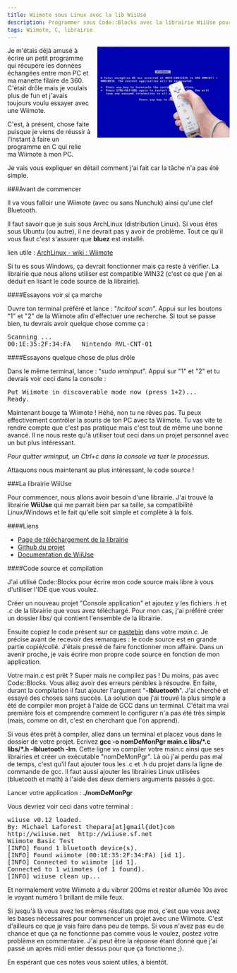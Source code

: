 ```yaml
---
title: Wiimote sous Linux avec la lib WiiUse
description: Programmer sous Code::Blocks avec la librairie WiiUse pour utiliser une Wiimote sur un ordinateur
tags: Wiimote, C, librairie
---
```

<img src="/files/wiimoteWindows.jpg" title="Wiimote sous Windows" style="width: 300px; float: right; margin-left: 15px; margin-bottom: 15px;"/>

Je m'étais déjà amusé à écrire un petit programme qui récupére les données échangées entre mon PC et ma manette filaire de 360. C'était drôle mais je voulais plus de fun et j'avais toujours voulu essayer avec une Wiimote. 

C'est, à présent, chose faite puisque je viens de réussir à l'instant à faire un programme en C qui relie ma Wiimote à mon PC. 

Je vais vous expliquer en détail comment j'ai fait car la tâche n'a pas été simple. 

###Avant de commencer

Il va vous falloir une Wiimote (avec ou sans Nunchuk) ainsi qu'une clef Bluetooth.

Il faut savoir que je suis sous ArchLinux (distribution Linux). Si vous êtes sous Ubuntu (ou autre), il ne devrait pas y avoir de problème. Tout ce qu'il vous faut c'est s'assurer que **bluez** est installé. 

lien utile : [ArchLinux - wiki : Wiimote](https://wiki.archlinux.org/index.php/Wiimote)

Si tu es sous Windows, ça devrait fonctionner mais ça reste à vérifier. La librairie que nous allons utiliser est compatible WIN32 (c'est ce que j'en ai déduit en lisant le code source de la librairie). 

####Essayons voir si ça marche

Ouvre ton terminal préféré et lance : "*hcitool scan*". Appui sur les boutons "1" et "2" de la Wiimote afin d'effectuer une recherche. Si tout se passe bien, tu devrais avoir quelque chose comme ça :
<pre>
Scanning ...
00:1E:35:2F:34:FA	Nintendo RVL-CNT-01
</pre>

####Essayons quelque chose de plus drôle

Dans le même terminal, lance : "*sudo wminput*". Appui sur "1" et "2" et tu devrais voir ceci dans la console :
<pre>
Put Wiimote in discoverable mode now (press 1+2)...
Ready.
</pre>


Maintenant bouge ta Wiimote ! Héhé, non tu ne rêves pas. Tu peux effectivement contrôler la souris de ton PC avec ta Wiimote. Tu vas vite te rendre compte que c'est pas pratique mais c'est tout de même une bonne avancé. Il ne nous reste qu'à utiliser tout ceci dans un projet personnel avec un but plus intéressant. 

*Pour quitter wminput, un Ctrl+c dans la console va tuer le processus.*

Attaquons nous maintenant au plus intéressant, le code source ! 

###La librairie WiiUse

Pour commencer, nous allons avoir besoin d'une librairie. J'ai trouvé la librairie **WiiUse** qui me parrait bien par sa taille, sa compatibilité Linux/Windows et le fait qu'elle soit simple et complète à la fois. 

####Liens
* [Page de téléchargement de la librairie](http://sourceforge.net/projects/wiiuse/files/wiiuse/)
* [Github du projet](https://github.com/rpavlik/wiiuse)
* [Documentation de WiiUse](http://www.vrac.iastate.edu/vancegroup/docs/wiiuse/index.html)

####Code source et compilation

J'ai utilisé Code::Blocks pour écrire mon code source mais libre à vous d'utiliser l'IDE que vous voulez.

Créer un nouveau projet "Console application" et ajoutez y les fichiers *.h* et *.c* de la librairie que vous avez téléchargé. Pour mon cas, j'ai préféré créer un dossier libs/ qui contient l'ensemble de la librairie. 

Ensuite copiez le code présent sur ce [pastebin](http://pastebin.com/57X5Dhqy) dans votre *main.c*. Je précise avant de recevoir des remarques : le code source est en grande partie copié/collé. J'étais pressé de faire fonctionner mon affaire. Dans un avenir proche, je vais écrire mon propre code source en fonction de mon application. 

Votre main.c est prêt ? Super mais ne compilez pas ! Du moins, pas avec Code::Blocks. Vous allez avoir des erreurs pénibles à résoudre. En faite, durant la compilation il faut ajouter l'argument "**-lbluetooth**". J'ai cherché et essayé des choses sans succès. La solution que j'ai trouvé la plus simple a été de compiler mon projet à l'aide de GCC dans un terminal. C'était ma vrai première fois et comprendre comment le configurer n'a pas été très simple (mais, comme on dit, c'est en cherchant que l'on apprend). 

Si vous êtes prêt à compiler, allez dans un terminal et placez vous dans le dossier de votre projet. Ecrivez **gcc -o nomDeMonPgr main.c libs/\*.c libs/\*.h -lbluetooth -lm**. 
Cette ligne va compiler votre main.c ainsi que ses librairies et créer un exécutable "nomDeMonPgr". Là où j'ai perdu pas mal de temps, c'est qu'il faut ajouter tous les .c et .h du projet dans la ligne de commande de gcc. Il faut aussi ajouter les librairies Linux utilisées (bluetooth et math) à l'aide des deux derniers arguments passés à gcc. 

Lancer votre application : **./nomDeMonPgr**

Vous devriez voir ceci dans votre terminal : 
<pre>
wiiuse v0.12 loaded.
By: Michael Laforest thepara[at]gmail{dot}com
http://wiiuse.net  http://wiiuse.sf.net
Wiimote Basic Test
[INFO] Found 1 bluetooth device(s).
[INFO] Found wiimote (00:1E:35:2F:34:FA) [id 1].
[INFO] Connected to wiimote [id 1].
Connected to 1 wiimotes (of 1 found).
[INFO] wiiuse clean up...
</pre>
Et normalement votre Wiimote a du vibrer 200ms et rester allumée 10s avec le voyant numéro 1 brillant de mille feux. 

Si jusqu'à là vous avez les mêmes résultats que moi, c'est que vous avez les bases nécessaires pour commencer un projet avec une Wiimote. C'est d'ailleurs ce que je vais faire dans peu de temps. 
Si vous n'avez pas eu de chance et que ça ne fonctionne pas comme vous le voulez, postez votre problème en commentaire. J'ai peut être la réponse étant donné que j'ai passé un après midi entier dessus pour que ça fonctionne ;). 

En espérant que ces notes vous soient utiles, à bientôt. 
